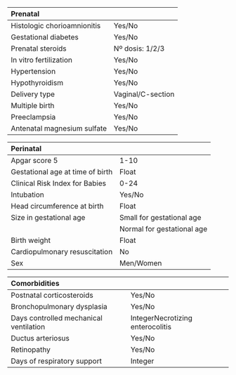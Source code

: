 |Prenatal| |
|:----|:----|
|Histologic chorioamnionitis|Yes/No|
|Gestational diabetes|Yes/No|
|Prenatal steroids|Nº dosis: 1/2/3|
|In vitro fertilization |Yes/No|
|Hypertension|Yes/No|
|Hypothyroidism|Yes/No|
|Delivery type|Vaginal/C-section|
|Multiple birth|Yes/No|
|Preeclampsia|Yes/No|
|Antenatal magnesium sulfate|Yes/No|

|Perinatal | |
|:----|:----|
|Apgar score 5|1-10|
|Gestational age at time of birth|Float|
|Clinical Risk Index for Babies |0-24|
|Intubation |Yes/No|
|Head circumference at birth|Float|
|Size in gestational age|Small for gestational age|
| |Normal for gestational age|
|Birth weight|Float|
|Cardiopulmonary resuscitation|No|Continuous positive airway pressure|Intermittent positive-pressure ventilation + CPAP|Intubation|Adrenaline|
|Sex|Men/Women|

|Comorbidities| |
|:----|:----|
|Postnatal corticosteroids|Yes/No|
|Bronchopulmonary dysplasia|Yes/No|
|Days controlled mechanical ventilation|IntegerNecrotizing enterocolitis|Yes/No|
|Ductus arteriosus|Yes/No|
|Retinopathy|Yes/No|
|Days of respiratory support|Integer|
